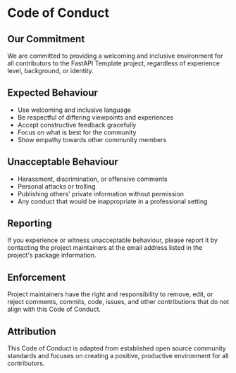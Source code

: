 # Code of Conduct

## Our Commitment

We are committed to providing a welcoming and inclusive environment for all contributors to the FastAPI Template project, regardless of experience level, background, or identity.

## Expected Behaviour

- Use welcoming and inclusive language
- Be respectful of differing viewpoints and experiences
- Accept constructive feedback gracefully
- Focus on what is best for the community
- Show empathy towards other community members

## Unacceptable Behaviour

- Harassment, discrimination, or offensive comments
- Personal attacks or trolling
- Publishing others' private information without permission
- Any conduct that would be inappropriate in a professional setting

## Reporting

If you experience or witness unacceptable behaviour, please report it by contacting the project maintainers at the email address listed in the project's package information.

## Enforcement

Project maintainers have the right and responsibility to remove, edit, or reject comments, commits, code, issues, and other contributions that do not align with this Code of Conduct.

## Attribution

This Code of Conduct is adapted from established open source community standards and focuses on creating a positive, productive environment for all contributors.
